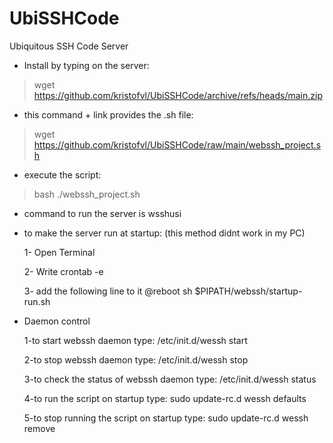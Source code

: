 # UbiSSHCode
Ubiquitous SSH Code Server


* Install by typing on the server:
> wget https://github.com/kristofvl/UbiSSHCode/archive/refs/heads/main.zip

* this command + link provides the .sh file:
> wget https://github.com/kristofvl/UbiSSHCode/raw/main/webssh_project.sh

* execute the script: 
> bash ./webssh_project.sh 

* command to run the server is wsshusi

* to make the server run at startup: (this method didnt work in my PC)

  1- Open Terminal
  
  2- Write crontab -e
  
  3- add the following line to it
    @reboot sh $PIPATH/webssh/startup-run.sh
   
* Daemon control

  1-to start webssh daemon type: /etc/init.d/wessh start
  
  2-to stop webssh daemon type: /etc/init.d/wessh stop
  
  3-to check the status of webssh daemon type: /etc/init.d/wessh status
  
  4-to run the script on startup type: sudo update-rc.d wessh defaults
  
  5-to stop running the script on startup type: sudo update-rc.d wessh remove
